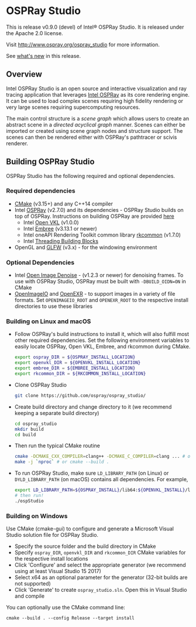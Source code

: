 # OSPRay Studio

This is release v0.9.0 (devel) of Intel® OSPRay Studio. It is released under the
Apache 2.0 license.

Visit http://www.ospray.org/ospray_studio for more information.

See [what's
new](https://github.com/ospray/ospray_studio/blob/master/CHANGELOG.md)
in this release.

## Overview

Intel OSPRay Studio is an open source and interactive visualization and
ray tracing application that leverages [Intel
OSPRay](https://www.ospray.org) as its core rendering engine. It can be
used to load complex scenes requiring high fidelity rendering or very
large scenes requiring supercomputing resources.

The main control structure is a *scene graph* which allows users to
create an abstract scene in a *directed acyclical graph* manner. Scenes
can either be imported or created using scene graph nodes and structure
support. The scenes can then be rendered either with OSPRay's pathtracer
or scivis renderer.

## Building OSPRay Studio

OSPRay Studio has the following required and optional dependencies.

### Required dependencies

-   [CMake](https://www.cmake.org) (v3.15+) and any C++14 compiler
-   Intel [OSPRay](https://www.github.com/ospray/ospray) (v2.7.0) and
    its dependencies - OSPRay Studio builds on top of OSPRay.
    Instructions on building OSPRay are provided
    [here](http://www.ospray.org/downloads.html#building-and-finding-ospray)
    -   Intel [Open VKL](https://www.github.com/openvkl/openvkl) (v1.0.0)
    -   Intel [Embree](https://www.github.com/embree/embree) (v3.13.1 or newer)
    -   Intel oneAPI Rendering Toolkit common library
        [rkcommon](https://www.github.com/ospray/rkcommon) (v1.7.0)
    -   Intel [Threading Building
        Blocks](https://www.threadingbuildingblocks.org/)
-   OpenGL and [GLFW](https://www.glfw.org/) (v3.x) - for the windowing
    environment

### Optional Dependencies

-   Intel [Open Image Denoise](https://openimagedenoise.github.io/) - (v1.2.3 or
    newer) for denoising frames. To use with OSPRay Studio, OSPRay must be built
    with `-DBUILD_OIDN=ON` in CMake
-   [OpenImageIO]() and [OpenEXR]() - to support images in a variety of
    file formats. Set `OPENIMAGEIO_ROOT` and `OPENEXR_ROOT` to the
    respective install directories to use these libraries

### Building on Linux and macOS

-   Follow OSPRay's build instructions to install it, which will also
    fulfill most other required dependencies. Set the following
    environment variables to easily locate OSPRay, Open VKL, Embree, and
    rkcommon during CMake.

    ``` bash
    export ospray_DIR = ${OSPRAY_INSTALL_LOCATION}
    export openvkl_DIR = ${OPENVKL_INSTALL_LOCATION}
    export embree_DIR = ${EMBREE_INSTALL_LOCATION}
    export rkcommon_DIR = ${RKCOMMON_INSTALL_LOCATION}
    ```

-   Clone OSPRay Studio

    ``` bash
    git clone https://github.com/ospray/ospray_studio/
    ```

-   Create build directory and change directory to it (we recommend
    keeping a separate build directory)

    ``` bash
    cd ospray_studio
    mkdir build
    cd build
    ```

-   Then run the typical CMake routine

    ``` bash
    cmake -DCMAKE_CXX_COMPILER=clang++ -DCMAKE_C_COMPILER=clang ... # or use ccmake
    make -j `nproc` # or cmake --build .
    ```

-   To run OSPRay Studio, make sure `LD_LIBRARY_PATH` (on Linux) or
    `DYLD_LIBRARY_PATH` (on macOS) contains all dependencies. For
    example,

    ``` bash
    export LD_LIBRARY_PATH=${OSPRAY_INSTALL}/lib64:${OPENVKL_INSTALL}/lib64:...:$LD_LIBRARY_PATH
    # then run!
    ./ospStudio
    ```

### Building on Windows

Use CMake (cmake-gui) to configure and generate a Microsoft Visual
Studio solution file for OSPRay Studio.

-   Specify the source folder and the build directory in CMake
-   Specify `ospray_DIR`, `openvkl_DIR` and `rkcommon_DIR` CMake
    variables for the respective install locations
-   Click 'Configure' and select the appropriate generator (we recommend
    using at least Visual Studio 15 2017)
-   Select x64 as an optional parameter for the generator (32-bit builds
    are not supported)
-   Click 'Generate' to create `ospray_studio.sln`. Open this in Visual
    Studio and compile

You can optionally use the CMake command line:

``` pwsh
cmake --build . --config Release --target install
```
